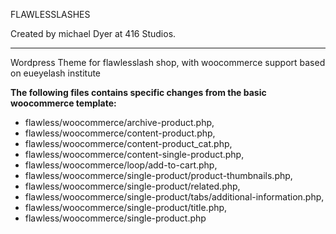 FLAWLESSLASHES

Created by michael Dyer at 416 Studios.

- - - - - - - - - - - - - - - - - - - - - - -

Wordpress Theme for flawlesslash shop, with woocommerce support based on eueyelash institute

**The following files contains specific changes from the basic woocommerce 
template:**

- flawless/woocommerce/archive-product.php, 
- flawless/woocommerce/content-product.php, 
- flawless/woocommerce/content-product_cat.php, 
- flawless/woocommerce/content-single-product.php, 
- flawless/woocommerce/loop/add-to-cart.php, 
- flawless/woocommerce/single-product/product-thumbnails.php, 
- flawless/woocommerce/single-product/related.php, 
- flawless/woocommerce/single-product/tabs/additional-information.php, 
- flawless/woocommerce/single-product/title.php, 
- flawless/woocommerce/single-product.php

